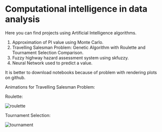 # Computational intelligence in data analysis
Here you can find projects using Artificial Intelligence algorithms.
1. Approximation of PI value using Monte Carlo.
2. Travelling Salesman Problem: Genetic Algorithm with Roulette and Tournament Selection Comparison.
3. Fuzzy highway hazard assessment system using skfuzzy.
4. Neural Network used to predict a value.

It is better to download notebooks because of problem with rendering plots on github.


Animations for Travelling Salesman Problem:

Roulette:

![roulette](https://github.com/user-attachments/assets/95a0b36c-4750-4df4-bfb9-f108de27a848)

Tournament Selection:

![tournament](https://github.com/user-attachments/assets/0d70fec8-a7c7-4dad-a6bc-46cfda621c06)
